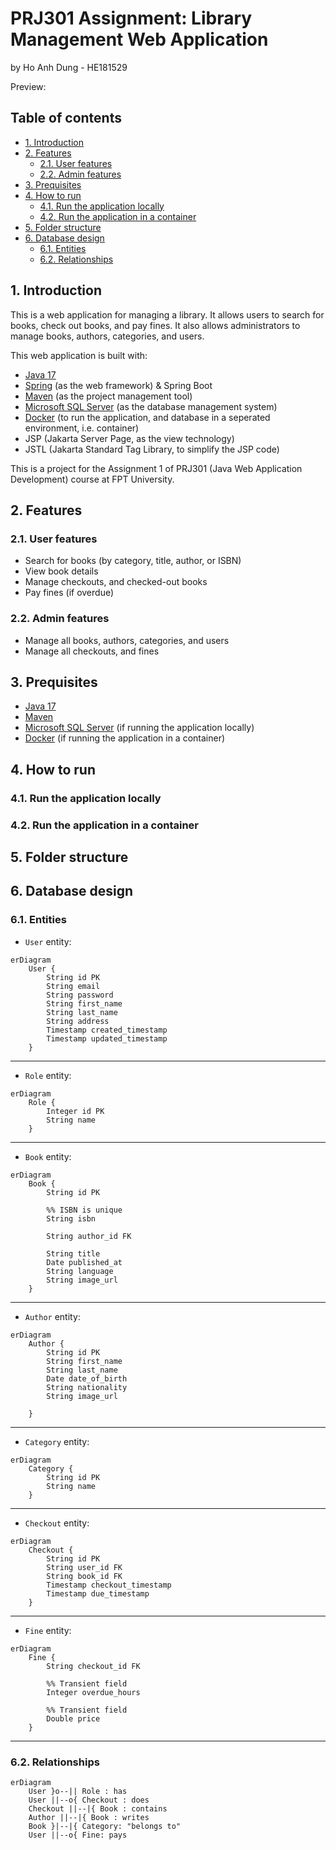 # PRJ301 Assignment: Library Management Web Application

by Ho Anh Dung - HE181529

Preview: <!-- TODO: Preview URL of the app running in production -->

## Table of contents

- [1. Introduction](#1-introduction)
- [2. Features](#2-features)
  - [2.1. User features](#21-user-features)
  - [2.2. Admin features](#22-admin-features)
- [3. Prequisites](#3-prequisites)
- [4. How to run](#4-how-to-run)
  - [4.1. Run the application locally](#41-run-the-application-locally)
  - [4.2. Run the application in a container](#42-run-the-application-in-a-container)
- [5. Folder structure](#5-folder-structure)
- [6. Database design](#6-database-design)
  - [6.1. Entities](#61-entities)
  - [6.2. Relationships](#62-relationships)

## 1. Introduction

This is a web application for managing a library. It allows users to search for books, check out books, and pay fines. It also allows administrators to manage books, authors, categories, and users.

This web application is built with:

- [Java 17](https://www.oracle.com/java/technologies/javase/jdk17-archive-downloads.html)
- [Spring](https://spring.io/) (as the web framework) & Spring Boot
- [Maven](https://maven.apache.org/) (as the project management tool)
- [Microsoft SQL Server](https://www.microsoft.com/en-us/sql-server/sql-server-downloads) (as the database management system)
- [Docker](https://www.docker.com/) (to run the application, and database in a seperated environment, i.e. container)
- JSP (Jakarta Server Page, as the view technology)
- JSTL (Jakarta Standard Tag Library, to simplify the JSP code)

This is a project for the Assignment 1 of PRJ301 (Java Web Application Development) course at FPT University.

## 2. Features

### 2.1. User features

- Search for books (by category, title, author, or ISBN)
- View book details
- Manage checkouts, and checked-out books
- Pay fines (if overdue)

### 2.2. Admin features

- Manage all books, authors, categories, and users
- Manage all checkouts, and fines

## 3. Prequisites

- [Java 17](https://www.oracle.com/java/technologies/javase/jdk17-archive-downloads.html)
- [Maven](https://maven.apache.org/download.cgi)
- [Microsoft SQL Server](https://www.microsoft.com/en-us/sql-server/sql-server-downloads) (if running the application locally)
- [Docker](https://www.docker.com/products/docker-desktop) (if running the application in a container)

## 4. How to run

### 4.1. Run the application locally

<!-- TODO: 1. Edit env variables in `application.properties` -->
<!-- TODO: 2. Setup database -->
<!-- TODO: 3. Run `mvn spring-boot:run` -->

### 4.2. Run the application in a container

<!-- TODO: Same steps as 4.1 but env variables are in `Dockerfile` instead -->

## 5. Folder structure

## 6. Database design

### 6.1. Entities

- `User` entity:

```mermaid
erDiagram
    User {
        String id PK
        String email
        String password
        String first_name
        String last_name
        String address
        Timestamp created_timestamp
        Timestamp updated_timestamp
    }
```

---

- `Role` entity:

```mermaid
erDiagram
    Role {
        Integer id PK
        String name
    }
```

---

- `Book` entity:

```mermaid
erDiagram
    Book {
        String id PK

        %% ISBN is unique
        String isbn

        String author_id FK

        String title
        Date published_at
        String language
        String image_url
    }
```

---

- `Author` entity:

```mermaid
erDiagram
    Author {
        String id PK
        String first_name
        String last_name
        Date date_of_birth
        String nationality
        String image_url

    }
```

---

- `Category` entity:

```mermaid
erDiagram
    Category {
        String id PK
        String name
    }
```

---

- `Checkout` entity:

```mermaid
erDiagram
    Checkout {
        String id PK
        String user_id FK
        String book_id FK
        Timestamp checkout_timestamp
        Timestamp due_timestamp
    }
```

---

- `Fine` entity:

```mermaid
erDiagram
    Fine {
        String checkout_id FK

        %% Transient field
        Integer overdue_hours

        %% Transient field
        Double price
    }
```

---

### 6.2. Relationships

```mermaid
erDiagram
    User }o--|| Role : has
    User ||--o{ Checkout : does
    Checkout ||--|{ Book : contains
    Author ||--|{ Book : writes
    Book }|--|{ Category: "belongs to"
    User ||--o{ Fine: pays
```
